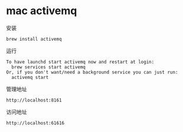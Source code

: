 # mac activemq

安装
```
brew install activemq
```
运行
```
To have launchd start activemq now and restart at login:
  brew services start activemq
Or, if you don't want/need a background service you can just run:
  activemq start
```
管理地址
```
http://localhost:8161
```
访问地址
```
http://localhost:61616
```
